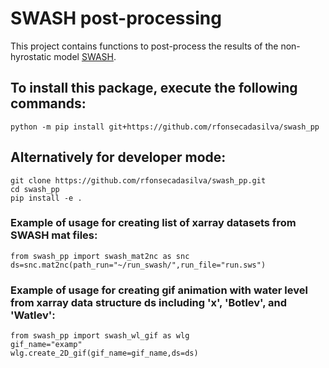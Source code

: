 # SWASH post-processing

This project contains functions to post-process the results of the non-hyrostatic model [SWASH](https://swash.sourceforge.io/).

## To install this package, execute the following commands:
```
python -m pip install git+https://github.com/rfonsecadasilva/swash_pp
```
## Alternatively for developer mode:
```
git clone https://github.com/rfonsecadasilva/swash_pp.git
cd swash_pp
pip install -e .
```

### Example of usage for creating list of xarray datasets from SWASH mat files:
```
from swash_pp import swash_mat2nc as snc
ds=snc.mat2nc(path_run="~/run_swash/",run_file="run.sws")
```

### Example of usage for creating gif animation with water level from xarray data structure ds including 'x', 'Botlev', and 'Watlev':
```
from swash_pp import swash_wl_gif as wlg
gif_name="examp"
wlg.create_2D_gif(gif_name=gif_name,ds=ds)
```
